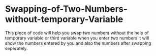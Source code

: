 # Swapping-of-Two-Numbers-without-temporary-Variable
This piece of code will help you swap two numbers without the help of temporary variable or third variable
when you enter two numbers it will show the numbers entered by you and also the numbers after swapping seperately.
